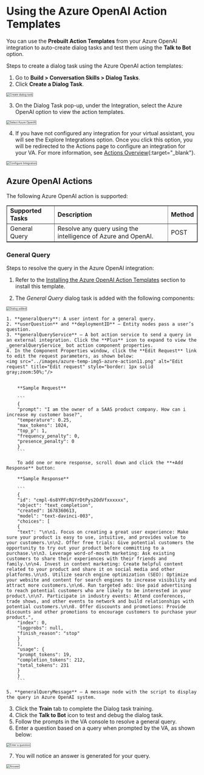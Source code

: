 # **Using the Azure OpenAI Action Templates**

You can use the **Prebuilt Action Templates** from your Azure OpenAI integration to auto-create dialog tasks and test them using the **Talk to Bot** option.

Steps to create a dialog task using the Azure OpenAI action templates:

1. Go to **Build > Conversation Skills > Dialog Tasks**.
2. Click **Create a Dialog Task**.  
<img src="../images/azure-temp-img1-create-dailog-task.png" alt="Create dialog task" title="Create dialog task" style="border: 1px solid gray;zoom:50%;"/>

3. On the Dialog Task pop-up, under the Integration, select the Azure OpenAI option to view the action templates.  
<img src="../images/configure-azure-img20-azure-action9.png" alt="Select Azure OpenAI" title="Select Azure OpenAI" style="border: 1px solid gray;zoom:50%;"/>

4. If you have not configured any integration for your virtual assistant, you will see the Explore Integrations option. Once you click this option, you will be redirected to the Actions page to configure an integration for your VA. For more information, see [Actions Overview](https://docsinternal-kore.github.io/docs/xo/app-settings/configurations/integrations/actions/actions){:target="_blank"}.  
<img src="../images/azure-temp-img3-create-dialog-new.png" alt="Configure Integration" title="Configure Integration" style="border: 1px solid gray;zoom:50%;"/>


## Azure OpenAI Actions

The following Azure OpenAI action is supported:


<table border="1">
  <tr>
   <td><strong>Supported Tasks</strong>
   </td>
   <td><strong>Description</strong>
   </td>
   <td><strong>Method</strong>
   </td>
  </tr>
  <tr>
   <td>General Query
   </td>
   <td>Resolve any query using the intelligence of Azure and OpenAI.
   </td>
   <td>POST
   </td>
  </tr>
</table>



### General Query

Steps to resolve the query in the Azure OpenAI integration:


1. Refer to the <a href="../configuring-the-azure-openai-action/#step-3-install-the-azure-openai-action-templates" target="_blank">Installing the Azure OpenAI Action Templates</a> section to install this template.

2. The _General Query_ dialog task is added with the following components:  
<img src="../images/configure-azure-img21-azure-action10.png" alt="Dialog added" title="Dialog added" style="border: 1px solid gray;zoom:50%;"/>

    1. **generalQuery**: A user intent for a general query.
    2. **userQuestion** and **deploymentID** – Entity nodes pass a user’s question.
    3. **generalQueryService** – A bot action service to send a query in an external integration. Click the **Plus** icon to expand to view the _generalQueryService_ bot action component properties.
    4. In the Component Properties window, click the **Edit Request** link to edit the request parameters, as shown below:  
    <img src="../images/azure-temp-img5-azure-action11.png" alt="Edit request" title="Edit request" style="border: 1px solid gray;zoom:50%;"/>  
      

        **Sample Request**

        ```
        {
        "prompt": "I am the owner of a SAAS product company. How can i increase my customer base?",
        "temperature": 0.25,
        "max_tokens": 1024, 
        "top_p": 1, 
        "frequency_penalty": 0, 
        "presence_penalty": 0 
        }
        ```

        To add one or more response, scroll down and click the **+Add Response** button:

        **Sample Response**

        ```
        {
        "id": "cmpl-6s8YPFcRGYrDtPys2OdVfxxxxxx", 
        "object": "text_completion", 
        "created": 1678360613, 
        "model": "text-davinci-003", 
        "choices": [ 
        { 
        "text": "\n\n1. Focus on creating a great user experience: Make sure your product is easy to use, intuitive, and provides value to your customers.\n\n2. Offer free trials: Give potential customers the opportunity to try out your product before committing to a purchase.\n\n3. Leverage word-of-mouth marketing: Ask existing customers to share their experiences with their friends and family.\n\n4. Invest in content marketing: Create helpful content related to your product and share it on social media and other platforms.\n\n5. Utilize search engine optimization (SEO): Optimize your website and content for search engines to increase visibility and attract more customers.\n\n6. Run targeted ads: Use paid advertising to reach potential customers who are likely to be interested in your product.\n\n7. Participate in industry events: Attend conferences, trade shows, and other events to network and build relationships with potential customers.\n\n8. Offer discounts and promotions: Provide discounts and other promotions to encourage customers to purchase your product.", 
        "index": 0, 
        "logprobs": null, 
        "finish_reason": "stop" 
        } 
        ], 
        "usage": { 
        "prompt_tokens": 19, 
        "completion_tokens": 212, 
        "total_tokens": 231 
        } 
        } 
        ```  

    5. **generalQueryMessage** – A message node with the script to display the query in Azure OpenAI system. 

3. Click the **Train** tab to complete the Dialog task training.
4. Click the **Talk to Bot** icon to test and debug the dialog task.
5. Follow the prompts in the VA console to resolve a general query.
6. Enter a question based on a query when prompted by the VA, as shown below:  
<img src="../images/azure-temp-img6-azure-action12.png" alt="Enter a question" title="Enter a question" style="border: 1px solid gray;zoom:50%;"/>

7. You will notice an answer is generated for your query.  
<img src="../images/azure-temp-img7-azure-action13.png" alt="Answer" title="Answer" style="border: 1px solid gray;zoom:50%;"/>